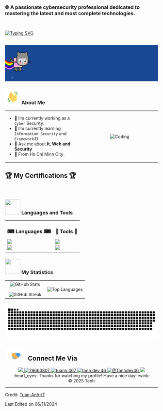 ### 🌐 A passionate cybersecurity professional dedicated to mastering the latest and most complete technologies.

<br>

[![Typing SVG](https://readme-typing-svg.demolab.com?font=fira+code&weight=100&size=30&pause=1000&color=24F2F7&background=96EBFF00&width=435&lines=Welcome+to+my+profile!!;Hi!+I'm+TuanAnh;I'm+a+cybersecurity+specialist+%3C3)](https://git.io/typing-svg)

<br>
 
<div align="center">
    <img src="https://raw.githubusercontent.com/ashu-guo/ashu-guo/master/assets/fly.webp" height="120px" />
</div>

### <img src="https://raw.githubusercontent.com/ashu-guo/ashu-guo/main/assets/wave.gif" width="50px" height="50px"></img> About Me

<table align="center">
<tr border="none">
<td width="50%" align="left">

- 🔭 I’m currently working as a `Cyber` Security.
- 🌱 I’m currently learning `Information Security` and `Framework`:D
- 💬 Ask me about **It, Web and Security**
- 📍 From Ho Chi Minh City.

</td>
<td width="50%" align="center">
  <img align="center" alt="Coding" width="450" src="https://user-images.githubusercontent.com/74038190/212748842-9fcbad5b-6173-4175-8a61-521f3dbb7514.gif">
</td>
</tr> 
</table>

<h2>🏆 My Certifications 🏆 &nbsp; </h2>
<p align="left">
  <a href=""><img src="" width="14%"/></a>
  <a href=""><img src="" width="14%"/></a>
  <a href=""><img src="" width="13%"/></a>
  <a href=""><img src="" width="15%"/></a>
</p>

### <img src="https://media.giphy.com/media/M4NykXxUE0HAcK7UJ6/giphy.gif" width="50px" height="50px"></img> Languages and Tools

<table align="center">
    <td>
        <h3 align="center">⌨ Languages ⌨</h3>
        <img src="https://skillicons.dev/icons?i=python,c,cpp,java,javascript,mysql" /><br>
        <img src="https://skillicons.dev/icons?i=powershell,bash,perl,ruby,php" /><br>
    </td>
    <td>
        <h3 align="center">🔧 Tools 🔧</h3>
        <img src="https://skillicons.dev/icons?i=arduino,linux,discord,ps,pr,ai" /><br>
        <img src="https://skillicons.dev/icons?i=docker,vscode,idea,github,gitlab,gmail" /><br>
    </td>
</table>

### <img src="https://media2.giphy.com/media/QssGEmpkyEOhBCb7e1/giphy.gif?cid=ecf05e47a0n3gi1bfqntqmob8g9aid1oyj2wr3ds3mg700bl&rid=giphy.gif" width="50px" height="50px"> My Statistics

<table align="center" style="border-collapse: collapse;">
  <tr>
    <td width="50%" align="center">
      <img align="center" src="https://github-readme-stats.vercel.app/api?username=Tuan-Anh-IT&show_icons=true&theme=tokyonight&include_all_commits=true&count_private=true" alt="GitHub Stats" />
      <br><br>
      <img title="🔥 Get streak stats for your profile at git.io/streak-stats" alt="GitHub Streak" src="https://github-readme-streak-stats.herokuapp.com/?user=Tuan-Anh-IT&show_icons=true&theme=tokyonight&include_all_commits=true&count_private=true" />
    </td>
    <td width="50%" align="center">
      <img align="center" src="https://github-readme-stats.anuraghazra1.vercel.app/api/top-langs/?username=Tuan-Anh-IT&show_icons=true&theme=tokyonight&include_all_commits=true&count_private=true&langs_count=10" alt="Top Languages" />
    </td>
  </tr>
</table>

###
<p >
    <picture align="center">
      <source media="(prefers-color-scheme: dark)" srcset="https://raw.githubusercontent.com/ashu-guo/ashu-guo/master/assets/github-contribution-grid-snake.svg">
      <source media="(prefers-color-scheme: light)" srcset="https://raw.githubusercontent.com/ashu-guo/ashu-guo/master/assets/github-contribution-grid-snake.svg">
      <img alt="github contribution grid snake animation" src="https://raw.githubusercontent.com/ashu-guo/ashu-guo/master/assets/github-contribution-grid-snake.svg">
    </picture>
</p>

## <img src='https://raw.githubusercontent.com/ashu-guo/ashu-guo/main/assets/handshake.gif' width="70px" height="40px"> Connect Me Via
<div align="center">
  <a href="www.linkedin.com/in/phạm-tuấn-anh-0a43a9341" target="blank">
    <img  src="https://img.shields.io/badge/-LinkedIn-%230077B5?style=for-the-badge&logo=linkedin&logoColor=white" target="blank />
  </a>
  <a href="https://stackoverflow.com/users/29663807" target="blank">
    <img  src="https://img.shields.io/badge/-Stack%20overflow-FE7A16?style=for-the-badge&logo=stack-overflow&logoColor=white" alt="29663807" target="blank />
  </a>
  <a href="https://www.facebook.com/tuanh.467/" target="blank">
    <img src="https://img.shields.io/badge/-Facebook-%230047B3.svg?&style=for-the-badge&logo=facebook&logoColor=white" alt="tuanh.467" target="blank />
  </a>
  <a href="https://www.instagram.com/tanh.dev.46/" target="blank">
    <img src="https://img.shields.io/badge/-Instagram-%23E4405F?style=for-the-badge&logo=instagram&logoColor=white" alt="tanh.dev.46" target="blank/>
  </a>
  <a href="https://www.youtube.com/@Tanhdev46" target="blank">
    <img src="https://img.shields.io/badge/YouTube-FF0000?style=for-the-badge&logo=youtube&logoColor=white" alt="@Tanhdev46" target="blank/>
  </a>
  <a href="mailto:ptuananh7787@gmail.com" target="blank">
    <img src="https://img.shields.io/badge/-Gmail-%23333?style=for-the-badge&logo=gmail&logoColor=white" target="_blank">
  </a>
</div>


<div align="center">
  :heart_eyes: Thanks for watching my profile! Have a nice day! :wink: <br/>
  &copy; 2025 Tanh
</div>

---

Credit: [Tuan-Anh-IT](https://github.com/Tuan-Anh-IT)

Last Edited on 06/11/2024


